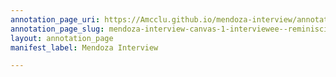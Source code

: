 ```yaml
---
annotation_page_uri: https://Amcclu.github.io/mendoza-interview/annotations/mendoza-interview-canvas-1-interviewee--reminiscing--consideration-.json
annotation_page_slug: mendoza-interview-canvas-1-interviewee--reminiscing--consideration-
layout: annotation_page
manifest_label: Mendoza Interview

---
```

